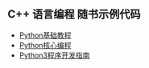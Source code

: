 ## C++ 语言编程 随书示例代码

- [Python基础教程](Beginning.Python)
- [Python核心编程](Core.Python.Programming)
- [Python3程序开发指南](Programming.In.Python.3)

